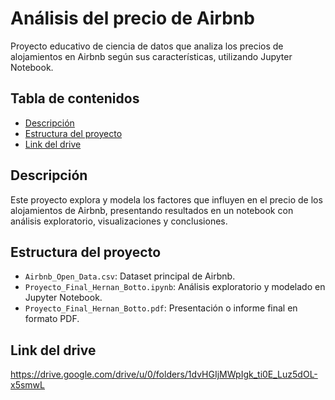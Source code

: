 # Análisis del precio de Airbnb

Proyecto educativo de ciencia de datos que analiza los precios de alojamientos en Airbnb según sus características, utilizando Jupyter Notebook.

## Tabla de contenidos
- [Descripción](#descripción)
- [Estructura del proyecto](#estructura-del-proyecto)
- [Link del drive](#link-del-drive)

## Descripción
Este proyecto explora y modela los factores que influyen en el precio de los alojamientos de Airbnb, presentando resultados en un notebook con análisis exploratorio, visualizaciones y conclusiones.

## Estructura del proyecto
- `Airbnb_Open_Data.csv`: Dataset principal de Airbnb.
- `Proyecto_Final_Hernan_Botto.ipynb`: Análisis exploratorio y modelado en Jupyter Notebook.
- `Proyecto_Final_Hernan_Botto.pdf`: Presentación o informe final en formato PDF.


## Link del drive
https://drive.google.com/drive/u/0/folders/1dvHGIjMWpIgk_ti0E_Luz5dOL-x5smwL
